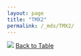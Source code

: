 ```yaml
---
layout: page
title: "TMX2"
permalink: /_mds/TMX2/
---
```


![](../../alns_9.28.22/aln_5HSAA111796_0.994.png?raw=true
)
[Back to Table](../../display)
